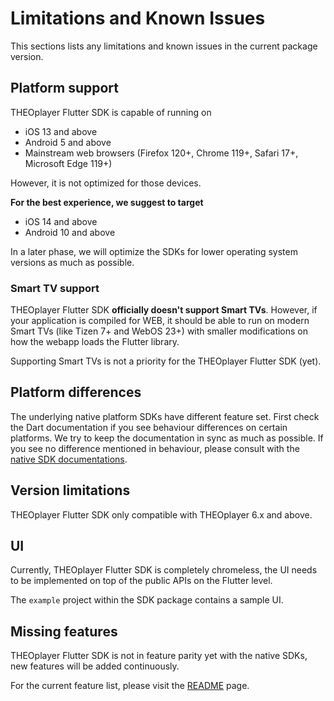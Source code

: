 # Limitations and Known Issues

This sections lists any limitations and known issues in the current package version.

## Platform support
THEOplayer Flutter SDK is capable of running on

- iOS 13 and above
- Android 5 and above
- Mainstream web browsers (Firefox 120+, Chrome 119+, Safari 17+, Microsoft Edge 119+)

However, it is not optimized for those devices.

**For the best experience, we suggest to target**
- iOS 14 and above
- Android 10 and above

In a later phase, we will optimize the SDKs for lower operating system versions as much as possible.

### Smart TV support
THEOplayer Flutter SDK **officially doesn't support Smart TVs**.
However, if your application is compiled for WEB, it should be able to run on modern Smart TVs (like Tizen 7+ and WebOS 23+) with smaller modifications on how the webapp loads the Flutter library.

Supporting Smart TVs is not a priority for the THEOplayer Flutter SDK (yet).

## Platform differences

The underlying native platform SDKs have different feature set.
First check the Dart documentation if you see behaviour differences on certain platforms.
We try to keep the documentation in sync as much as possible.
If you see no difference mentioned in behaviour, please consult with the [native SDK documentations](https://www.theoplayer.com/docs/theoplayer/).

## Version limitations

THEOplayer Flutter SDK only compatible with THEOplayer 6.x and above.

## UI
Currently, THEOplayer Flutter SDK is completely chromeless, the UI needs to be implemented on top of the public APIs on the Flutter level.

The `example` project within the SDK package contains a sample UI.

## Missing features
THEOplayer Flutter SDK is not in feature parity yet with the native SDKs, new features will be added continuously.

For the current feature list, please visit the [README](../flutter_theoplayer_sdk/README.md) page.
